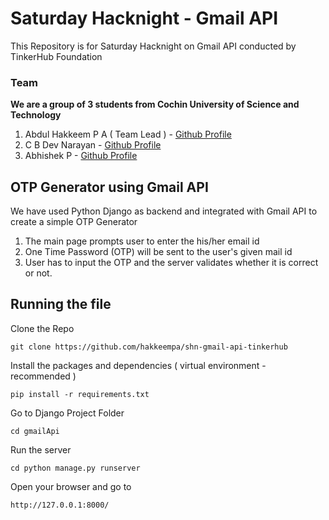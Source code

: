 # Saturday Hacknight - Gmail API
This Repository is for Saturday Hacknight on Gmail API conducted by TinkerHub Foundation  
### Team
__We are a group of 3 students from Cochin University of Science and Technology__
1. Abdul Hakkeem P A ( Team Lead ) - [Github Profile](https://github.com/hakkeempa)
2. C B Dev Narayan - [Github Profile](https://github.com/DeVcB13d)
3. Abhishek P - [Github Profile](https://github.com/Abhishek0075)  
## OTP Generator using Gmail API
We have used Python Django as backend and integrated with Gmail API to create a simple OTP Generator
1. The main page prompts user to enter the his/her email id
2. One Time Password (OTP) will be sent to the user's given mail id
3. User has to input the OTP and the server validates whether it is correct or not.
## Running the file
Clone the Repo
```
git clone https://github.com/hakkeempa/shn-gmail-api-tinkerhub
```
Install the packages and dependencies ( virtual environment - recommended )
```
pip install -r requirements.txt
```
Go to Django Project Folder
```
cd gmailApi
```
Run the server
```
cd python manage.py runserver
```
Open your browser and go to 
```
http://127.0.0.1:8000/
```
